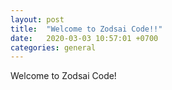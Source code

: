 ```yaml
---
layout: post
title:  "Welcome to Zodsai Code!!"
date:   2020-03-03 10:57:01 +0700
categories: general
---
```

Welcome to Zodsai Code!
